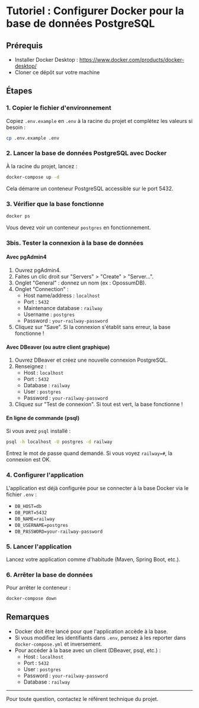 # Tutoriel : Configurer Docker pour la base de données PostgreSQL

## Prérequis
- Installer Docker Desktop : https://www.docker.com/products/docker-desktop/
- Cloner ce dépôt sur votre machine

## Étapes

### 1. Copier le fichier d'environnement
Copiez `.env.example` en `.env` à la racine du projet et complétez les valeurs si besoin :

```bash
cp .env.example .env
```

### 2. Lancer la base de données PostgreSQL avec Docker
À la racine du projet, lancez :

```bash
docker-compose up -d
```

Cela démarre un conteneur PostgreSQL accessible sur le port 5432.


### 3. Vérifier que la base fonctionne

```bash
docker ps
```
Vous devez voir un conteneur `postgres` en fonctionnement.

### 3bis. Tester la connexion à la base de données


#### Avec pgAdmin4
1. Ouvrez pgAdmin4.
2. Faites un clic droit sur "Servers" > "Create" > "Server...".
3. Onglet "General" : donnez un nom (ex : OpossumDB).
4. Onglet "Connection" :
   - Host name/address : `localhost`
   - Port : `5432`
   - Maintenance database : `railway`
   - Username : `postgres`
   - Password : `your-railway-password`
5. Cliquez sur "Save". Si la connexion s'établit sans erreur, la base fonctionne !

#### Avec DBeaver (ou autre client graphique)
1. Ouvrez DBeaver et créez une nouvelle connexion PostgreSQL.
2. Renseignez :
   - Host : `localhost`
   - Port : `5432`
   - Database : `railway`
   - User : `postgres`
   - Password : `your-railway-password`
3. Cliquez sur "Test de connexion". Si tout est vert, la base fonctionne !

#### En ligne de commande (psql)
Si vous avez `psql` installé :

```bash
psql -h localhost -U postgres -d railway
```
Entrez le mot de passe quand demandé. Si vous voyez `railway=#`, la connexion est OK.

### 4. Configurer l'application
L'application est déjà configurée pour se connecter à la base Docker via le fichier `.env` :
- `DB_HOST=db`
- `DB_PORT=5432`
- `DB_NAME=railway`
- `DB_USERNAME=postgres`
- `DB_PASSWORD=your-railway-password`

### 5. Lancer l'application
Lancez votre application comme d'habitude (Maven, Spring Boot, etc.).

### 6. Arrêter la base de données
Pour arrêter le conteneur :

```bash
docker-compose down
```

## Remarques
- Docker doit être lancé pour que l'application accède à la base.
- Si vous modifiez les identifiants dans `.env`, pensez à les reporter dans `docker-compose.yml` et inversement.
- Pour accéder à la base avec un client (DBeaver, psql, etc.) :
  - Host : `localhost`
  - Port : `5432`
  - User : `postgres`
  - Password : `your-railway-password`
  - Database : `railway`

---
Pour toute question, contactez le référent technique du projet.
